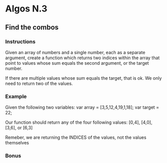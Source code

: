 # Algos N.3

## Find the combos

### Instructions
Given an array of numbers and a single number, each as a separate argument, create a function which returns two indices within the array that point to values whose sum equals the second argument, or the target number.

If there are multiple values whose sum equals the target, that is ok. We only need to return two of the values.

### Example
Given the following two variables:
var array = [3,5,12,4,19,1,18];
var target = 22;

Our function should return any of the four following values: [0,4], [4,0], [3,6], or [6,3]

Remeber, we are returning the INDICES of the values, not the values themselves

### Bonus
